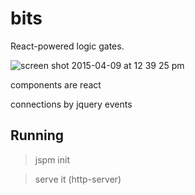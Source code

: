 # bits

React-powered logic gates.

![screen shot 2015-04-09 at 12 39 25 pm](https://cloud.githubusercontent.com/assets/129330/7071778/93780394-deb5-11e4-9da2-fb19601e0835.png)

components are react

connections by jquery events

## Running

  > jspm init

  > serve it (http-server)

